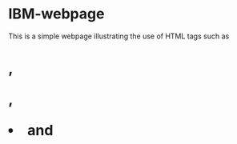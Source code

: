 ﻿# IBM-webpage
 This is a simple webpage illustrating the use of HTML tags such as <h1>, <p>, <li> and <table>
